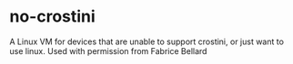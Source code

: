 # no-crostini
A Linux VM for devices that are unable to support crostini, or just want to use linux.
Used with permission from Fabrice Bellard
